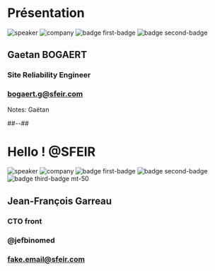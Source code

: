 <!-- .slide: class="speaker-slide" -->

# Présentation

![speaker](./assets/images/gb.jpg)
![company](./assets/images/logo-SFEIR-blanc.png)
![badge first-badge](./assets/images/gde.png)
![badge second-badge](./assets/images/Terraform-Associate-Badge-transp.png)

<h2>Gaetan <span>BOGAERT</span></h2>

### Site Reliability Engineer
<!-- .element: class="icon-rule icon-first" -->

### bogaert.g@sfeir.com
<!-- .element: class="icon-mail icon-second" -->

Notes: Gaëtan

##--##
<!-- .slide: class="speaker-slide" -->

# Hello ! @SFEIR

![speaker](./assets/images/jf.jpg)
![company](./assets/images/logo-sfeir-blanc.png)
![badge first-badge](./assets/images/gde.png)
![badge second-badge](./assets/images/GDG-Logo-carre.png)
![badge third-badge mt-50](./assets/images/mts.png)

<h2>Jean-François<span> Garreau</span></h2>

### CTO front
<!-- .element: class="icon-rule icon-first" -->

### @jefbinomed
<!-- .element: class="icon-twitter icon-second" -->

### fake.email@sfeir.com
<!-- .element: class="icon-mail icon-third" -->

